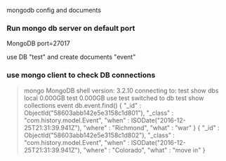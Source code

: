 
mongodb config and documents 

### Run mongo db server on default port

MongoDB port=27017

use DB "test" and create documents "event"


### use mongo client to check DB connections 

>mongo
MongoDB shell version: 3.2.10
connecting to: test
> show dbs
local  0.000GB
test   0.000GB
> use test
switched to db test
> show collections
event
> db.event.find()
{ "_id" : ObjectId("58603abb142e5e3158c1d801"), "_class" : "com.history.model.Event", "when" : ISODate("2016-12-25T21:31:39.941Z"), "where" : "Richmond", "what" : "war" }
{ "_id" : ObjectId("58603abb142e5e3158c1d802"), "_class" : "com.history.model.Event", "when" : ISODate("2016-12-25T21:31:39.941Z"), "where" : "Colorado", "what" : "move in" }
>